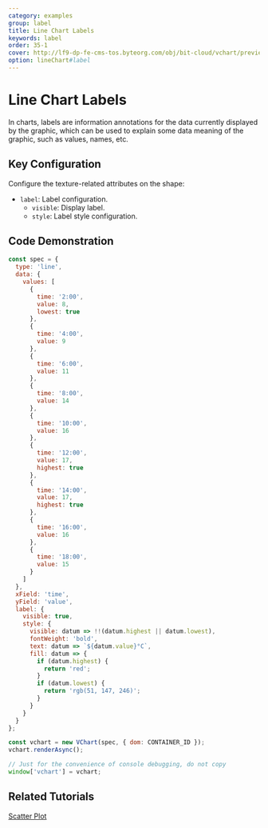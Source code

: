 ```yaml
---
category: examples
group: label
title: Line Chart Labels
keywords: label
order: 35-1
cover: http://lf9-dp-fe-cms-tos.byteorg.com/obj/bit-cloud/vchart/preview/label/line-label.png
option: lineChart#label
---
```


# Line Chart Labels

In charts, labels are information annotations for the data currently displayed by the graphic, which can be used to explain some data meaning of the graphic, such as values, names, etc.

## Key Configuration

Configure the texture-related attributes on the shape:

- `label`: Label configuration.
  - `visible`: Display label.
  - `style`: Label style configuration.

## Code Demonstration

```javascript livedemo
const spec = {
  type: 'line',
  data: {
    values: [
      {
        time: '2:00',
        value: 8,
        lowest: true
      },
      {
        time: '4:00',
        value: 9
      },
      {
        time: '6:00',
        value: 11
      },
      {
        time: '8:00',
        value: 14
      },
      {
        time: '10:00',
        value: 16
      },
      {
        time: '12:00',
        value: 17,
        highest: true
      },
      {
        time: '14:00',
        value: 17,
        highest: true
      },
      {
        time: '16:00',
        value: 16
      },
      {
        time: '18:00',
        value: 15
      }
    ]
  },
  xField: 'time',
  yField: 'value',
  label: {
    visible: true,
    style: {
      visible: datum => !!(datum.highest || datum.lowest),
      fontWeight: 'bold',
      text: datum => `${datum.value}°C`,
      fill: datum => {
        if (datum.highest) {
          return 'red';
        }
        if (datum.lowest) {
          return 'rgb(51, 147, 246)';
        }
      }
    }
  }
};

const vchart = new VChart(spec, { dom: CONTAINER_ID });
vchart.renderAsync();

// Just for the convenience of console debugging, do not copy
window['vchart'] = vchart;
```

## Related Tutorials

[Scatter Plot](link)
